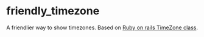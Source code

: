 # friendly_timezone

A friendlier way to show timezones. Based on [Ruby on rails TimeZone class](https://api.rubyonrails.org/classes/ActiveSupport/TimeZone.html).